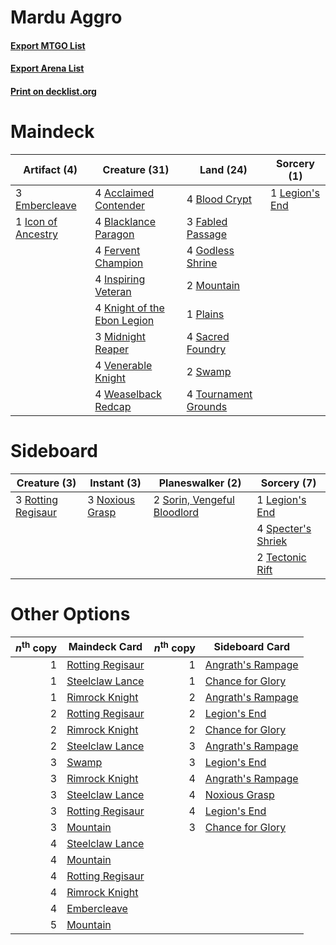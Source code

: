 # Mardu Aggro

#### [Export MTGO List](../collection/Mardu%20Aggro/Mardu%20Aggro.txt)
#### [Export Arena List](../collection/Mardu%20Aggro/Mardu%20Aggro_arena.txt)
#### [Print on decklist.org](http://decklist.org/?deckmain=4%09Acclaimed%20Contender%0A4%09Blacklance%20Paragon%0A4%09Blood%20Crypt%0A3%09Embercleave%0A3%09Fabled%20Passage%0A4%09Fervent%20Champion%0A4%09Godless%20Shrine%0A1%09Icon%20of%20Ancestry%0A4%09Inspiring%20Veteran%0A4%09Knight%20of%20the%20Ebon%20Legion%0A1%09Legion's%20End%0A3%09Midnight%20Reaper%0A2%09Mountain%0A1%09Plains%0A4%09Sacred%20Foundry%0A2%09Swamp%0A4%09Tournament%20Grounds%0A4%09Venerable%20Knight%0A4%09Weaselback%20Redcap&deckside=1%09Legion's%20End%0A3%09Noxious%20Grasp%0A3%09Rotting%20Regisaur%0A2%09Sorin,%20Vengeful%20Bloodlord%0A4%09Specter's%20Shriek%0A2%09Tectonic%20Rift)
# Maindeck

|                                        Artifact (4)                                         |                                            Creature (31)                                             |                                           Land (24)                                           |                                       Sorcery (1)                                       |
|---------------------------------------------------------------------------------------------|------------------------------------------------------------------------------------------------------|-----------------------------------------------------------------------------------------------|-----------------------------------------------------------------------------------------|
|3 [Embercleave](http://gatherer.wizards.com/Pages/Card/Details.aspx?multiverseid=473082)     |4 [Acclaimed Contender](http://gatherer.wizards.com/Pages/Card/Details.aspx?multiverseid=472963)      |4 [Blood Crypt](http://gatherer.wizards.com/Pages/Card/Details.aspx?multiverseid=97102)        |1 [Legion's End](http://gatherer.wizards.com/Pages/Card/Details.aspx?multiverseid=466860)|
|1 [Icon of Ancestry](http://gatherer.wizards.com/Pages/Card/Details.aspx?multiverseid=466983)|4 [Blacklance Paragon](http://gatherer.wizards.com/Pages/Card/Details.aspx?multiverseid=473041)       |3 [Fabled Passage](http://gatherer.wizards.com/Pages/Card/Details.aspx?multiverseid=473206)    |                                                                                         |
|                                                                                             |4 [Fervent Champion](http://gatherer.wizards.com/Pages/Card/Details.aspx?multiverseid=473086)         |4 [Godless Shrine](http://gatherer.wizards.com/Pages/Card/Details.aspx?multiverseid=405099)    |                                                                                         |
|                                                                                             |4 [Inspiring Veteran](http://gatherer.wizards.com/Pages/Card/Details.aspx?multiverseid=473156)        |2 [Mountain](http://gatherer.wizards.com/Pages/Card/Details.aspx?multiverseid=439859)          |                                                                                         |
|                                                                                             |4 [Knight of the Ebon Legion](http://gatherer.wizards.com/Pages/Card/Details.aspx?multiverseid=466859)|1 [Plains](http://gatherer.wizards.com/Pages/Card/Details.aspx?multiverseid=439856)            |                                                                                         |
|                                                                                             |3 [Midnight Reaper](http://gatherer.wizards.com/Pages/Card/Details.aspx?multiverseid=452827)          |4 [Sacred Foundry](http://gatherer.wizards.com/Pages/Card/Details.aspx?multiverseid=405106)    |                                                                                         |
|                                                                                             |4 [Venerable Knight](http://gatherer.wizards.com/Pages/Card/Details.aspx?multiverseid=472997)         |2 [Swamp](http://gatherer.wizards.com/Pages/Card/Details.aspx?multiverseid=439858)             |                                                                                         |
|                                                                                             |4 [Weaselback Redcap](http://gatherer.wizards.com/Pages/Card/Details.aspx?multiverseid=473110)        |4 [Tournament Grounds](http://gatherer.wizards.com/Pages/Card/Details.aspx?multiverseid=473210)|                                                                                         |


# Sideboard

|                                        Creature (3)                                         |                                       Instant (3)                                        |                                           Planeswalker (2)                                           |                                         Sorcery (7)                                         |
|---------------------------------------------------------------------------------------------|------------------------------------------------------------------------------------------|------------------------------------------------------------------------------------------------------|---------------------------------------------------------------------------------------------|
|3 [Rotting Regisaur](http://gatherer.wizards.com/Pages/Card/Details.aspx?multiverseid=466865)|3 [Noxious Grasp](http://gatherer.wizards.com/Pages/Card/Details.aspx?multiverseid=466864)|2 [Sorin, Vengeful Bloodlord](http://gatherer.wizards.com/Pages/Card/Details.aspx?multiverseid=461144)|1 [Legion's End](http://gatherer.wizards.com/Pages/Card/Details.aspx?multiverseid=466860)    |
|                                                                                             |                                                                                          |                                                                                                      |4 [Specter's Shriek](http://gatherer.wizards.com/Pages/Card/Details.aspx?multiverseid=473068)|
|                                                                                             |                                                                                          |                                                                                                      |2 [Tectonic Rift](http://gatherer.wizards.com/Pages/Card/Details.aspx?multiverseid=234568)   |


# Other Options

|*n*<sup>th</sup> copy|                                       Maindeck Card                                       |*n*<sup>th</sup> copy|                                       Sideboard Card                                       |
|--------------------:|-------------------------------------------------------------------------------------------|--------------------:|--------------------------------------------------------------------------------------------|
|                    1|[Rotting Regisaur](http://gatherer.wizards.com/Pages/Card/Details.aspx?multiverseid=466865)|                    1|[Angrath's Rampage](http://gatherer.wizards.com/Pages/Card/Details.aspx?multiverseid=461112)|
|                    1|[Steelclaw Lance](http://gatherer.wizards.com/Pages/Card/Details.aspx?multiverseid=473164) |                    1|[Chance for Glory](http://gatherer.wizards.com/Pages/Card/Details.aspx?multiverseid=452909) |
|                    1|[Rimrock Knight](http://gatherer.wizards.com/Pages/Card/Details.aspx?multiverseid=473099)  |                    2|[Angrath's Rampage](http://gatherer.wizards.com/Pages/Card/Details.aspx?multiverseid=461112)|
|                    2|[Rotting Regisaur](http://gatherer.wizards.com/Pages/Card/Details.aspx?multiverseid=466865)|                    2|[Legion's End](http://gatherer.wizards.com/Pages/Card/Details.aspx?multiverseid=466860)     |
|                    2|[Rimrock Knight](http://gatherer.wizards.com/Pages/Card/Details.aspx?multiverseid=473099)  |                    2|[Chance for Glory](http://gatherer.wizards.com/Pages/Card/Details.aspx?multiverseid=452909) |
|                    2|[Steelclaw Lance](http://gatherer.wizards.com/Pages/Card/Details.aspx?multiverseid=473164) |                    3|[Angrath's Rampage](http://gatherer.wizards.com/Pages/Card/Details.aspx?multiverseid=461112)|
|                    3|[Swamp](http://gatherer.wizards.com/Pages/Card/Details.aspx?multiverseid=439858)           |                    3|[Legion's End](http://gatherer.wizards.com/Pages/Card/Details.aspx?multiverseid=466860)     |
|                    3|[Rimrock Knight](http://gatherer.wizards.com/Pages/Card/Details.aspx?multiverseid=473099)  |                    4|[Angrath's Rampage](http://gatherer.wizards.com/Pages/Card/Details.aspx?multiverseid=461112)|
|                    3|[Steelclaw Lance](http://gatherer.wizards.com/Pages/Card/Details.aspx?multiverseid=473164) |                    4|[Noxious Grasp](http://gatherer.wizards.com/Pages/Card/Details.aspx?multiverseid=466864)    |
|                    3|[Rotting Regisaur](http://gatherer.wizards.com/Pages/Card/Details.aspx?multiverseid=466865)|                    4|[Legion's End](http://gatherer.wizards.com/Pages/Card/Details.aspx?multiverseid=466860)     |
|                    3|[Mountain](http://gatherer.wizards.com/Pages/Card/Details.aspx?multiverseid=439859)        |                    3|[Chance for Glory](http://gatherer.wizards.com/Pages/Card/Details.aspx?multiverseid=452909) |
|                    4|[Steelclaw Lance](http://gatherer.wizards.com/Pages/Card/Details.aspx?multiverseid=473164) |                     |                                                                                            |
|                    4|[Mountain](http://gatherer.wizards.com/Pages/Card/Details.aspx?multiverseid=439859)        |                     |                                                                                            |
|                    4|[Rotting Regisaur](http://gatherer.wizards.com/Pages/Card/Details.aspx?multiverseid=466865)|                     |                                                                                            |
|                    4|[Rimrock Knight](http://gatherer.wizards.com/Pages/Card/Details.aspx?multiverseid=473099)  |                     |                                                                                            |
|                    4|[Embercleave](http://gatherer.wizards.com/Pages/Card/Details.aspx?multiverseid=473082)     |                     |                                                                                            |
|                    5|[Mountain](http://gatherer.wizards.com/Pages/Card/Details.aspx?multiverseid=439859)        |                     |                                                                                            |

